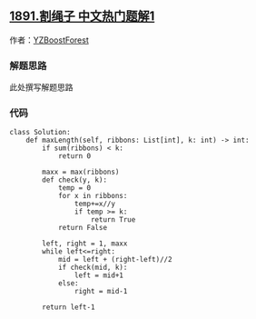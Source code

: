 ## [1891.割绳子 中文热门题解1](https://leetcode.cn/problems/cutting-ribbons/solutions/100000/er-fen-jing-dian-ying-yong-ti-by-yzboost-rhzz)

作者：[YZBoostForest](https://leetcode.cn/u/YZBoostForest)
### 解题思路
此处撰写解题思路

### 代码

```python3
class Solution:
    def maxLength(self, ribbons: List[int], k: int) -> int:
        if sum(ribbons) < k:
            return 0
        
        maxx = max(ribbons)
        def check(y, k):
            temp = 0
            for x in ribbons:
                temp+=x//y
                if temp >= k:
                    return True
            return False
        
        left, right = 1, maxx
        while left<=right:
            mid = left + (right-left)//2
            if check(mid, k):
                left = mid+1
            else:
                right = mid-1
                
        return left-1
```